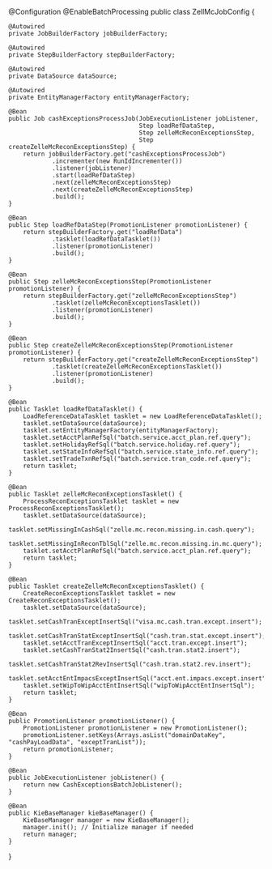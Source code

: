 @Configuration
@EnableBatchProcessing
public class ZellMcJobConfig {

    @Autowired
    private JobBuilderFactory jobBuilderFactory;

    @Autowired
    private StepBuilderFactory stepBuilderFactory;

    @Autowired
    private DataSource dataSource;

    @Autowired
    private EntityManagerFactory entityManagerFactory;

    @Bean
    public Job cashExceptionsProcessJob(JobExecutionListener jobListener, 
                                        Step loadRefDataStep, 
                                        Step zelleMcReconExceptionsStep, 
                                        Step createZelleMcReconExceptionsStep) {
        return jobBuilderFactory.get("cashExceptionsProcessJob")
                .incrementer(new RunIdIncrementer())
                .listener(jobListener)
                .start(loadRefDataStep)
                .next(zelleMcReconExceptionsStep)
                .next(createZelleMcReconExceptionsStep)
                .build();
    }

    @Bean
    public Step loadRefDataStep(PromotionListener promotionListener) {
        return stepBuilderFactory.get("loadRefData")
                .tasklet(loadRefDataTasklet())
                .listener(promotionListener)
                .build();
    }

    @Bean
    public Step zelleMcReconExceptionsStep(PromotionListener promotionListener) {
        return stepBuilderFactory.get("zelleMcReconExceptionsStep")
                .tasklet(zelleMcReconExceptionsTasklet())
                .listener(promotionListener)
                .build();
    }

    @Bean
    public Step createZelleMcReconExceptionsStep(PromotionListener promotionListener) {
        return stepBuilderFactory.get("createZelleMcReconExceptionsStep")
                .tasklet(createZelleMcReconExceptionsTasklet())
                .listener(promotionListener)
                .build();
    }

    @Bean
    public Tasklet loadRefDataTasklet() {
        LoadReferenceDataTasklet tasklet = new LoadReferenceDataTasklet();
        tasklet.setDataSource(dataSource);
        tasklet.setEntityManagerFactory(entityManagerFactory);
        tasklet.setAcctPlanRefSql("batch.service.acct_plan.ref.query");
        tasklet.setHolidayRefSql("batch.service.holiday.ref.query");
        tasklet.setStateInfoRefSql("batch.service.state_info.ref.query");
        tasklet.setTradeTxnRefSql("batch.service.tran_code.ref.query");
        return tasklet;
    }

    @Bean
    public Tasklet zelleMcReconExceptionsTasklet() {
        ProcessReconExceptionsTasklet tasklet = new ProcessReconExceptionsTasklet();
        tasklet.setDataSource(dataSource);
        tasklet.setMissingInCashSql("zelle.mc.recon.missing.in.cash.query");
        tasklet.setMissingInReconTblSql("zelle.mc.recon.missing.in.mc.query");
        tasklet.setAcctPlanRefSql("batch.service.acct_plan.ref.query");
        return tasklet;
    }

    @Bean
    public Tasklet createZelleMcReconExceptionsTasklet() {
        CreateReconExceptionsTasklet tasklet = new CreateReconExceptionsTasklet();
        tasklet.setDataSource(dataSource);
        tasklet.setCashTranExceptInsertSql("visa.mc.cash.tran.except.insert");
        tasklet.setCashTranStatExceptInsertSql("cash.tran.stat.except.insert");
        tasklet.setAcctTranExceptInsertSql("acct.tran.except.insert");
        tasklet.setCashTranStat2InsertSql("cash.tran.stat2.insert");
        tasklet.setCashTranStat2RevInsertSql("cash.tran.stat2.rev.insert");
        tasklet.setAcctEntImpacsExceptInsertSql("acct.ent.impacs.except.insert");
        tasklet.setWipToWipAcctEntInsertSql("wipToWipAcctEntInsertSql");
        return tasklet;
    }

    @Bean
    public PromotionListener promotionListener() {
        PromotionListener promotionListener = new PromotionListener();
        promotionListener.setKeys(Arrays.asList("domainDataKey", "cashPayLoadData", "exceptTranList"));
        return promotionListener;
    }

    @Bean
    public JobExecutionListener jobListener() {
        return new CashExceptionsBatchJobListener();
    }

    @Bean
    public KieBaseManager kieBaseManager() {
        KieBaseManager manager = new KieBaseManager();
        manager.init(); // Initialize manager if needed
        return manager;
    }
}
